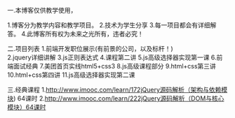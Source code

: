 一.本博客仅供教学使用，
   
   1.博客分为教学内容和教学项目。
   2.技术为学生分享
   3.每一项目都会有详细解答。
   4.此博客所有权为未来之光所有，违者必究！
   
   
二.项目列表
   1.前端开发职位展示(有前景的公司，以及标杆！)  
   2.jquery详细讲解
   3.js正则表达式
   4.课程第二讲
   5.js高级选择器实现第一课
   6.前端面试经典
   7.美团首页实线html5+css3
   8.js高级课程部分
   9.html+css第三讲
   10.html+css第四讲
   11.js高级选择器实现第二课
   
   
   
三.经典课程
   1.http://www.imooc.com/learn/172jQuery源码解析（架构与依赖模块) 64课时
   2.http://www.imooc.com/learn/222jQuery源码解析（DOM与核心模块）64课时
   
   
   
   